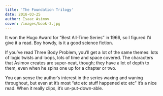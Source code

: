 ```yaml
---
title: 'The Foundation Trilogy'
date: 2018-03-25
author: Isaac Asimov
cover: /images/book-3.jpg
---
```


It won the Hugo Award for “Best All-Time Series” in 1966, so I figured I’d give it a read. Boy howdy, is it a good science fiction.

If you’ve read Three Body Problem, you’ll get a lot of the same themes: lots of logic twists and loops, lots of time and space covered. The characters that Asimov creates are super-neat, though; they have a lot of depth to them, even when he spins one up for a chapter or two.

You can sense the author’s interest in the series waxing and waning throughout, but even at it’s most “etc etc stuff happened etc etc” it’s a nice read. When it really clips, it’s un-put-down-able.